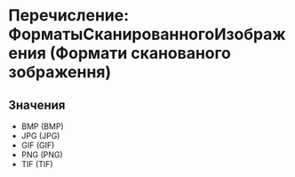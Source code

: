 ﻿# Перечисление: ФорматыСканированногоИзображения (Формати сканованого зображення)

## Значения

- BMP (BMP)
- JPG (JPG)
- GIF (GIF)
- PNG (PNG)
- TIF (TIF)

